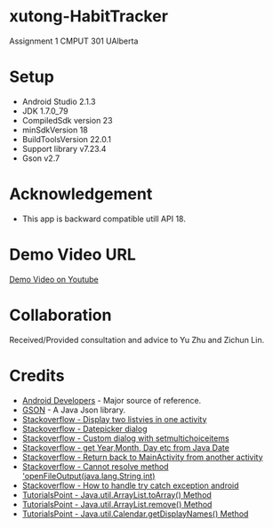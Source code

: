 # xutong-HabitTracker
Assignment 1
CMPUT 301
UAlberta

# Setup
* Android Studio 2.1.3
* JDK 1.7.0_79
* CompiledSdk version 23
* minSdkVersion 18
* BuildToolsVersion 22.0.1
* Support library v7.23.4
* Gson v2.7

# Acknowledgement
* This app is backward compatible utill API 18.

# Demo Video URL
[Demo Video on Youtube](https://youtu.be/q60sKc4nDmQ)

# Collaboration
Received/Provided consultation and advice to Yu Zhu and Zichun Lin.

# Credits
* [Android Developers](https://developer.android.com/index.html) - Major source of reference.
* [GSON](https://github.com/google/gson) - A Java Json library.
* [Stackoverflow - Display two listvies in one activity](http://stackoverflow.com/questions/17693578/android-how-to-display-2-listviews-in-one-activity-one-after-the-other)
* [Stackoverflow - Datepicker dialog](http://stackoverflow.com/questions/18267091/open-a-datepickerdialog-on-click-of-edittext-takes-two-clicks)
* [Stackoverflow - Custom dialog with setmultichoiceitems](http://stackoverflow.com/questions/13858974/custom-dialog-with-setmultichoiceitems)
* [Stackoverflow - get Year,Month, Day etc from Java Date](http://stackoverflow.com/questions/9474121/i-want-to-get-year-month-day-etc-from-java-date-to-compare-with-gregorian-calen)
* [Stackoverflow - Return back to MainActivity from another activity](http://stackoverflow.com/questions/14848590/return-back-to-mainactivity-from-another-activity)
* [Stackoverflow - Cannot resolve method 'openFileOutput(java.lang.String,int)](http://stackoverflow.com/questions/30929838/cannot-resolve-method-openfileoutputjava-lang-string-int)
* [Stackoverflow - How to handle try catch exception android](http://stackoverflow.com/questions/22248311/how-to-handle-try-catch-exception-android)
* [TutorialsPoint - Java.util.ArrayList.toArray() Method](https://www.tutorialspoint.com/java/util/arraylist_toarray.htm)
* [TutorialsPoint - Java.util.ArrayList.remove() Method](https://www.tutorialspoint.com/java/util/arraylist_remove.htm)
* [TutorialsPoint - Java.util.Calendar.getDisplayNames() Method](https://www.tutorialspoint.com/java/util/calendar_getdisplaynames.htm)
